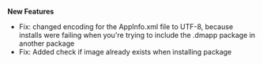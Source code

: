 **New Features**

- Fix: changed encoding for the AppInfo.xml file to UTF-8, because installs were failing when you're trying to include the .dmapp package in another package
- Fix: Added check if image already exists when installing package
